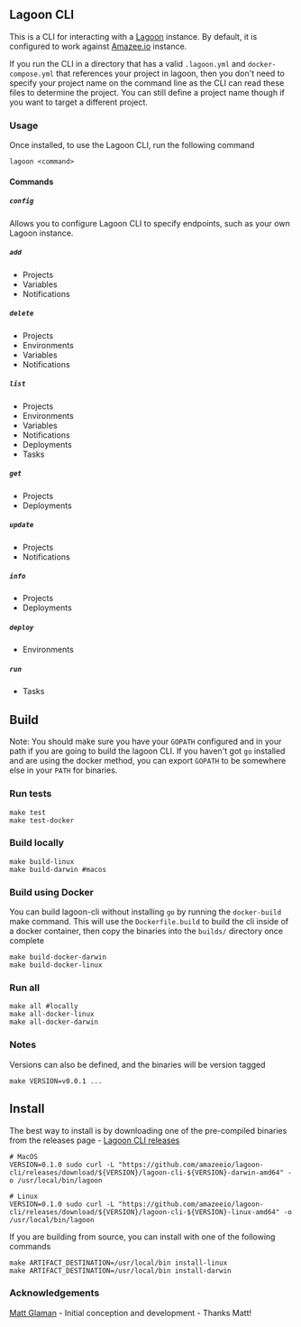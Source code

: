 ## Lagoon CLI

This is a CLI for interacting with a [Lagoon](https://github.com/amazeeio/lagoon) instance. By default, it is configured
to work against [Amazee.io](https://www.amazee.io/) instance.

If you run the CLI in a directory that has a valid `.lagoon.yml` and `docker-compose.yml` that references your project in lagoon, then you don't need to specify your project name on the command line as the CLI can read these files to determine the project. You can still define a project name though if you want to target a different project.

### Usage
Once installed, to use the Lagoon CLI, run the following command
```
lagoon <command>
```

#### Commands

##### `config`

Allows you to configure Lagoon CLI to specify endpoints, such as your own Lagoon instance.

##### `add`

* Projects
* Variables
* Notifications

##### `delete`

* Projects
* Environments
* Variables
* Notifications

##### `list`

* Projects
* Environments
* Variables
* Notifications
* Deployments
* Tasks

##### `get`

* Projects
* Deployments

##### `update`

* Projects
* Notifications

##### `info`

* Projects
* Deployments

##### `deploy`

* Environments

##### `run`

* Tasks

## Build

Note: You should make sure you have your `GOPATH` configured and in your path if you are going to build the lagoon CLI. If you haven't got `go` installed and are using the docker method, you can export `GOPATH` to be somewhere else in your `PATH` for binaries.

### Run tests
```
make test
make test-docker
```

### Build locally
```
make build-linux
make build-darwin #macos
```

### Build using Docker
You can build lagoon-cli without installing `go` by running the `docker-build` make command. This will use the `Dockerfile.build` to build the cli inside of a docker container, then copy the binaries into the `builds/` directory once complete
```
make build-docker-darwin
make build-docker-linux
```

### Run all
```
make all #locally
make all-docker-linux
make all-docker-darwin
```

### Notes
Versions can also be defined, and the binaries will be version tagged
```
make VERSION=v0.0.1 ...
```

## Install
The best way to install is by downloading one of the pre-compiled binaries from the releases page - [Lagoon CLI releases](https://github.com/amazeeio/lagoon-cli/releases)
```
# MacOS
VERSION=0.1.0 sudo curl -L "https://github.com/amazeeio/lagoon-cli/releases/download/${VERSION}/lagoon-cli-${VERSION}-darwin-amd64" -o /usr/local/bin/lagoon

# Linux
VERSION=0.1.0 sudo curl -L "https://github.com/amazeeio/lagoon-cli/releases/download/${VERSION}/lagoon-cli-${VERSION}-linux-amd64" -o /usr/local/bin/lagoon
```

If you are building from source, you can install with one of the following commands
```
make ARTIFACT_DESTINATION=/usr/local/bin install-linux
make ARTIFACT_DESTINATION=/usr/local/bin install-darwin
```

### Acknowledgements

[Matt Glaman](https://github.com/mglaman) - Initial conception and development - Thanks Matt!
